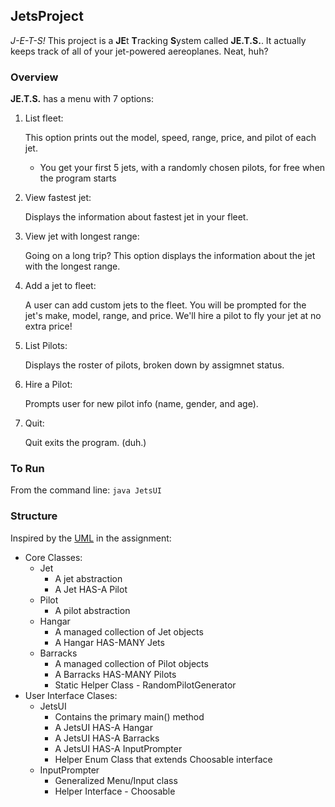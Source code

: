 ## JetsProject
*J-E-T-S!* This project is a **JE**t **T**racking **S**ystem called **JE.T.S.**. It actually keeps track of all of your jet-powered aereoplanes. Neat, huh?

### Overview

**JE.T.S.** has a menu with 7 options:

1. List fleet:

   This option prints out the model, speed, range, price, and pilot of each jet. 
   * You get your first 5 jets, with a randomly chosen pilots, for free when the program starts

2. View fastest jet:

   Displays the information about fastest jet in your fleet.

3. View jet with longest range:

   Going on a long trip? This option displays the information about the jet with the longest range.

4. Add a jet to fleet:

   A user can add custom jets to the fleet. You will be prompted for the jet's make, model, range, and price. 
   We'll hire a pilot to fly your jet at no extra price!

5. List Pilots:

   Displays the roster of pilots, broken down by assigmnet status.

6. Hire a Pilot:

   Prompts user for new pilot info (name, gender, and age).

7. Quit:

   Quit exits the program. (duh.)


### To Run

From the command line:
   `java JetsUI`


### Structure

Inspired by the [UML](https://github.com/SkillDistillery/SD8/blob/master/unit_1/week2/jets/UMLJets.png) in the assignment:

* Core Classes:
  * Jet
     * A jet abstraction
     * A Jet HAS-A Pilot
  * Pilot
     * A pilot abstraction
  * Hangar
     * A managed collection of Jet objects
     * A Hangar HAS-MANY Jets
  * Barracks
     * A managed collection of Pilot objects
     * A Barracks HAS-MANY Pilots
     * Static Helper Class - RandomPilotGenerator
* User Interface Clases:
  * JetsUI
     * Contains the primary main() method
     * A JetsUI HAS-A Hangar
     * A JetsUI HAS-A Barracks
     * A JetsUI HAS-A InputPrompter
     * Helper Enum Class that extends Choosable interface
  * InputPrompter
     * Generalized Menu/Input class
     * Helper Interface - Choosable



